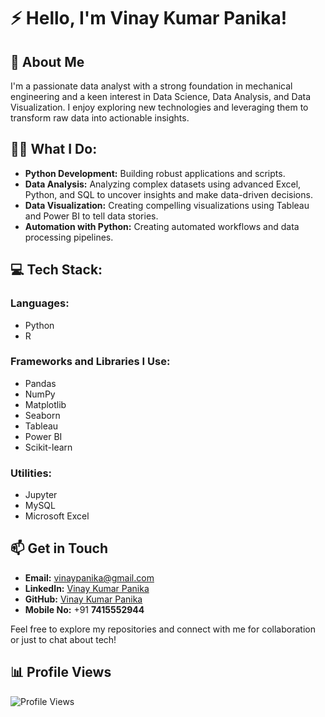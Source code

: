 # ⚡ Hello, I'm Vinay Kumar Panika!

## 🚀 About Me
I'm a passionate data analyst with a strong foundation in mechanical engineering and a keen interest in Data Science, Data Analysis, and Data Visualization. I enjoy exploring new technologies and leveraging them to transform raw data into actionable insights.
## 🧑‍💻 What I Do:
- **Python Development:** Building robust applications and scripts.
- **Data Analysis:** Analyzing complex datasets using advanced Excel, Python, and SQL to uncover insights and make data-driven decisions.
- **Data Visualization:** Creating compelling visualizations using Tableau and Power BI to tell data stories.
- **Automation with Python:** Creating automated workflows and data processing pipelines.

## 💻 Tech Stack:
### Languages:
- Python
- R

### Frameworks and Libraries I Use:
- Pandas
- NumPy
- Matplotlib
- Seaborn
- Tableau
- Power BI
- Scikit-learn

### Utilities:
- Jupyter
- MySQL
- Microsoft Excel

## 📫 Get in Touch
- **Email:** vinaypanika@gmail.com
- **LinkedIn:** [Vinay Kumar Panika](https://www.linkedin.com/in/vinaykumarpanika)
- **GitHub:** [Vinay Kumar Panika](https://github.com/Vinaypanika)
- **Mobile No:** +91 **7415552944**

Feel free to explore my repositories and connect with me for collaboration or just to chat about tech!

## 📊 Profile Views
![Profile Views](https://komarev.com/ghpvc/?username=Vinaypanika&color=blue)

<!---
Vinaypanika/Vinaypanika is a ✨ special ✨ repository because its `README.md` (this file) appears on your GitHub profile.
You can click the Preview link to take a look at your changes.
--->

